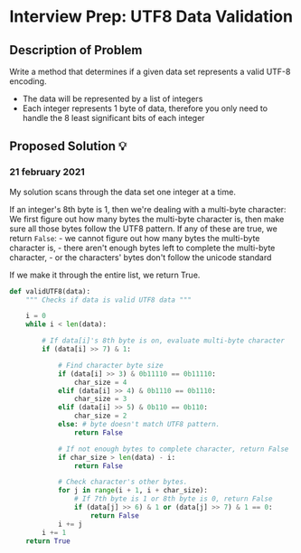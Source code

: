# Interview Prep: UTF8 Data Validation

## Description of Problem

Write a method that determines if a given data set represents a valid UTF-8 encoding.

* The data will be represented by a list of integers
* Each integer represents 1 byte of data, therefore you only need to handle the 8 least significant bits of each integer


## Proposed Solution 💡

### 21 february 2021

My solution scans through the data set one integer at a time.

If an integer's 8th byte is 1, then we're dealing with a multi-byte character:
	We first figure out how many bytes the multi-byte character is, then make sure all those bytes follow the UTF8 pattern. 
	If any of these are true, we return `False`:
		- we cannot figure out how many bytes the multi-byte character is,
		- there aren't enough bytes left to complete the multi-byte character,
		- or the characters' bytes don't follow the unicode standard

If we make it through the entire list, we return True.
	 


```python
def validUTF8(data):
    """ Checks if data is valid UTF8 data """

    i = 0
    while i < len(data):

        # If data[i]'s 8th byte is on, evaluate multi-byte character
        if (data[i] >> 7) & 1:

            # Find character byte size
            if (data[i] >> 3) & 0b11110 == 0b11110:
                char_size = 4
            elif (data[i] >> 4) & 0b1110 == 0b1110:
                char_size = 3
            elif (data[i] >> 5) & 0b110 == 0b110:
                char_size = 2
            else: # byte doesn't match UTF8 pattern.
                return False

            # If not enough bytes to complete character, return False
            if char_size > len(data) - i:
                return False

            # Check character's other bytes.
            for j in range(i + 1, i + char_size):
                # If 7th byte is 1 or 8th byte is 0, return False
                if (data[j] >> 6) & 1 or (data[j] >> 7) & 1 == 0:
                    return False
            i += j
        i += 1
    return True
```

